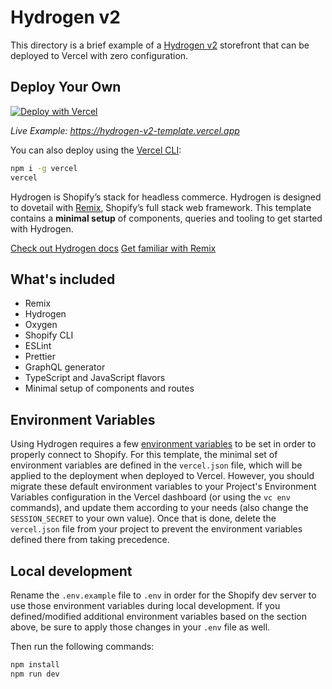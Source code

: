 # Hydrogen v2

This directory is a brief example of a [Hydrogen v2](https://shopify.dev/custom-storefronts/hydrogen) storefront that can be deployed to Vercel with zero configuration.

## Deploy Your Own

[![Deploy with Vercel](https://vercel.com/button)](https://vercel.com/new/clone?repository-url=https://github.com/vercel/vercel/tree/main/examples/hydrogen-2&template=hydrogen-2)

_Live Example: https://hydrogen-v2-template.vercel.app_

You can also deploy using the [Vercel CLI](https://vercel.com/cli):

```sh
npm i -g vercel
vercel
```

Hydrogen is Shopify’s stack for headless commerce. Hydrogen is designed to dovetail with [Remix](https://remix.run/), Shopify’s full stack web framework. This template contains a **minimal setup** of components, queries and tooling to get started with Hydrogen.

[Check out Hydrogen docs](https://shopify.dev/custom-storefronts/hydrogen)
[Get familiar with Remix](https://remix.run/docs/en/v1)

## What's included

- Remix
- Hydrogen
- Oxygen
- Shopify CLI
- ESLint
- Prettier
- GraphQL generator
- TypeScript and JavaScript flavors
- Minimal setup of components and routes

## Environment Variables

Using Hydrogen requires a few [environment variables](https://shopify.dev/docs/custom-storefronts/hydrogen/environment-variables) to be set in order to properly connect to Shopify. For this template, the minimal set of environment variables are defined in the `vercel.json` file, which will be applied to the deployment when deployed to Vercel. However, you should migrate these default environment variables to your Project's Environment Variables configuration in the Vercel dashboard (or using the `vc env` commands), and update them according to your needs (also change the `SESSION_SECRET` to your own value). Once that is done, delete the `vercel.json` file from your project to prevent the environment variables defined there from taking precedence.

## Local development

Rename the `.env.example` file to `.env` in order for the Shopify dev server to use those environment variables during local development. If you defined/modified additional environment variables based on the section above, be sure to apply those changes in your `.env` file as well.

Then run the following commands:

```bash
npm install
npm run dev
```
